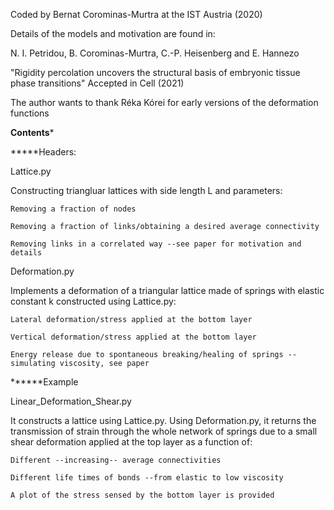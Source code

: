  
Coded by Bernat Corominas-Murtra at the IST Austria (2020)
 
Details of the models and motivation are found in: 

  N. I. Petridou, B. Corominas-Murtra, C.-P. Heisenberg and E. Hannezo
  
  "Rigidity percolation uncovers the structural basis of embryonic tissue phase transitions"
  Accepted in Cell (2021) 
  
The author wants to thank Réka Kórei for early versions of the deformation functions
 
********Contents*********
 
*****Headers:

Lattice.py 

Constructing triangluar lattices with side length L and parameters:

    Removing a fraction of nodes

    Removing a fraction of links/obtaining a desired average connectivity

    Removing links in a correlated way --see paper for motivation and details

Deformation.py

Implements a deformation of a triangular lattice made of springs with elastic constant k 
constructed using Lattice.py:
 
    Lateral deformation/stress applied at the bottom layer

    Vertical deformation/stress applied at the bottom layer

    Energy release due to spontaneous breaking/healing of springs --simulating viscosity, see paper

******Example

Linear_Deformation_Shear.py

It constructs a lattice using Lattice.py. Using Deformation.py, it returns 
the transmission of strain through the whole network of springs due to a small shear deformation 
applied at the top layer as a function of:

    Different --increasing-- average connectivities
   
    Different life times of bonds --from elastic to low viscosity

    A plot of the stress sensed by the bottom layer is provided
